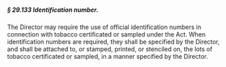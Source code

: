 ##### § 29.133 Identification number. #####

The Director may require the use of official identification numbers in connection with tobacco certificated or sampled under the Act. When identification numbers are required, they shall be specified by the Director, and shall be attached to, or stamped, printed, or stenciled on, the lots of tobacco certificated or sampled, in a manner specified by the Director.